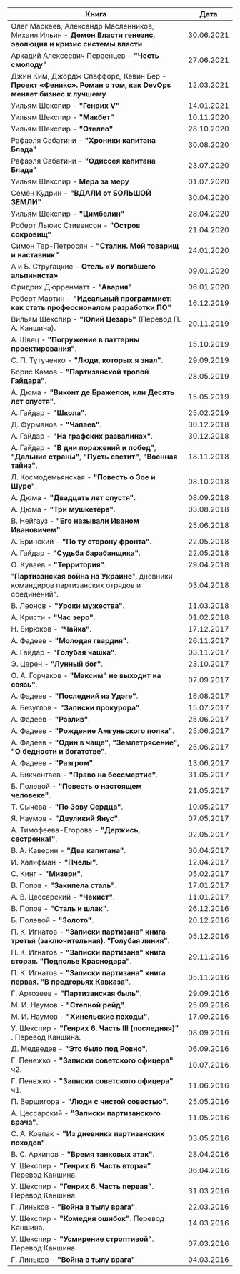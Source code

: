 | Книга | Дата |
|---|---|
| Олег Маркеев, Александр Масленников, Михаил Ильин - **Демон Власти генезис, эволюция и кризис системы власти** | 30.06.2021 |
|Аркадий Алексеевич Первенцев - **"Честь смолоду"** | 27.06.2021 |
|Джин Ким, Джордж Спаффорд, Кевин Бер - **Проект «Феникс». Роман о том, как DevOps меняет бизнес к лучшему** | 12.03.2021 |
|Уильям Шекспир -  **"Генрих V"** | 14.01.2021 |
|Уильям Шекспир - **"Макбет"** | 10.11.2020 |
|Уильям Шекспир - **"Отелло"** | 28.10.2020 |
|Рафаэля Сабатини - **"Хроники капитана Блада"** | 30.08.2020 |
|Рафаэля Сабатини - **"Одиссея капитана Блада"** | 23.07.2020 |
|Уильям Шекспир -  **Мера за меру** | 01.07.2020 |
|Семён Кудрин - **"ВДАЛИ от БОЛЬШОЙ ЗЕМЛИ"** | 30.04.2020 |
|Уильям Шекспир - **"Цимбелин"** | 28.04.2020 |
|Роберт Льюис Стивенсон - **"Остров сокровищ"** | 21.04.2020 |
|Симон Тер-Петросян - **"Сталин. Мой товарищ и наставник"** | 24.01.2020 |
|А и Б. Стругацкие - **Отель «У погибшего альпиниста»** | 09.01.2020 |
|Фридрих Дюрренматт - **"Авария"** | 06.01.2020 |
|Роберт Мартин - **"Идеальный программист: как стать профессионалом разработки ПО"** | 16.12.2019 |
|Вильям Шекспир - **"Юлий Цезарь"** (Перевод П. А. Каншина). | 20.11.2019 |
|А. Швец - **"Погружение в паттерны проектирования"**. | 15.10.2019 |
|С. П. Тутученко - **"Люди, которых я знал"**. | 29.09.2019 |
|Борис Камов - **"Партизанской тропой Гайдара"**. |28.05.2019 |
|А. Дюма - **"Виконт де Бражелон, или Десять лет спустя"**. | 15.05.2019 |
|А. Гайдар - **"Школа"**. | 25.02.2019 |
|Д. Фурманов - **"Чапаев"**. | 30.12.2018 |
|А. Гайдар - **"На графских развалинах"**. | 30.12.2018 |
|А. Гайдар - **"В дни поражений и побед"**, **"Дальние страны"**, **"Пусть светит"**, **"Военная тайна"**. | 18.11.2018 |
|Л. Космодемьянская - **"Повесть о Зое и Шуре"**. | 08.10.2018 |
|А. Дюма - **"Двадцать лет спустя"**. | 08.09.2018 |
|А. Дюма - **"Три мушкетёра"**. | 03.08.2018 |
|В. Нейгауз - **"Его называли Иваном Ивановичем"**. | 25.06.2018 |
|А. Бринский - **"По ту сторону фронта"**. | 22.05.2018 |
|А. Гайдар - **"Судьба барабанщика"**. | 22.05.2018 |
|О. Куваев - **"Территория"**. | 29.04.2018 |
|"**Партизанская война на Украине**", дневники командиров партизанских отрядов и соединений". | 03.04.2018 |
|В. Леонов - **"Уроки мужества"**. | 11.03.2018 |
|А. Кристи - **"Час зеро"**. | 01.02.2018 |
|Н. Бирюков - **"Чайка"**. | 17.12.2017 |
|А. Фадеев - **"Молодая гвардия"**. | 26.11.2017 |
|А. Гайдар - **"Голубая чашка"**. | 03.11.2017 |
|Э. Церен - **"Лунный бог"**. | 23.10.2017 |
|О. А. Горчаков - **"Максим" не выходит на связь"**. | 07.09.2017 |
|А. Фадеев - **"Последний из Удэге"**. | 16.08.2017 |
|А. Безуглов - **"Записки прокурора"**. | 15.07.2017 |
|А. Фадеев - **"Разлив"**. | 25.06.2017 |
|А. Фадеев - **"Рождение Амгуньского полка"**. | 25.06.2017 |
|А. Фадеев - **"Один в чаще", "Землетрясение", "О бедности и богатстве"**. | 25.06.2017 |
|А. Фадеев - **"Разгром"**. | 13.06.2017 |
|А. Бикчентаев - **"Право на бессмертие"**. | 31.05.2017 |
|Б. Полевой -  **"Повесть о настоящем человеке"**. | 21.05.2017 |
|Т. Сычева - **"По Зову Сердца"**. | 10.05.2017 |
|Я. Наумов - **"Двуликий Янус"**. | 07.05.2017 |
|А. Тимофеева-Егорова - **"Держись, сестренка!"**. | 02.05.2017 |
|В. А. Каверин - **"Два капитана"**. | 30.04.2017 |
|И. Халифман - **"Пчелы"**. | 12.04.2017 |
|С. Кинг - **"Мизери"**. | 05.02.2017 |
|В. Попов - **"Закипела сталь"**. | 17.01.2017 |
|А. В. Цессарский - **"Чекист"**. | 11.01.2017 |
|В. Попов - **"Сталь и шлак"**. | 26.12.2016 |
|Б. Полевой - **"Золото"**. | 20.12.2016 |
|П. К. Игнатов - **"Записки партизана" книга третья (заключительная). "Голубая линия"**. | 05.12.2016 |
|П. К. Игнатов - **"Записки партизана" книга вторая. "Подполье Краснодара"**. | 29.11.2016 |
|П. К. Игнатов - **"Записки партизана" книга первая. "В предгорьях Кавказа"**. | 05.11.2016 |
|Г. Артозеев - **"Партизанская быль"**. | 29.09.2016 |
|М. И. Наумов - **"Степной рейд"**. | 25.09.2016 |
|М. И. Наумов - **"Хинельские походы"**. | 17.09.2016 |
|У. Шекспир - **"Генрих 6. Часть III (последняя)"** . Перевод Каншина. | 08.09.2016 |
|Д. Медведев - **"Это было под Ровно"**. | 06.09.2016 |
|Г. Пенежко - **"Записки советского офицера"** ч2. | 10.07.2016 |
|Г. Пенежко - **"Записки советского офицера"** ч1. | 11.06.2016 |
|П. Вершигора - **"Люди с чистой совестью"**. | 25.05.2016 |
|А. Цессарский - **"Записки партизанского врача"**. | 11.05.2016 |
|С. А. Ковпак - **"Из дневника партизанских походов"**. | 03.05.2016 |
|В. С. Архипов - **"Время танковых атак"**. | 28.04.2016 |
|У. Шекспир - **"Генрих 6. Часть вторая"**. Перевод Каншина. | 06.04.2016 |
|У. Шекспир - **"Генрих 6. Часть первая"**. Перевод Каншина. | 31.03.2016 |
|Г. Линьков - **"Война в тылу врага"**. | 22.03.2016 |
|У. Шекспир - **"Комедия ошибок"**. Перевод Каншина. | 14.03.2016 |
|У. Шекспир - **"Усмирение строптивой"**. Перевод Каншина. | 07.03.2016 |
|Г. Линьков - **"Война в тылу врага"**. | 04.03.2016 |

